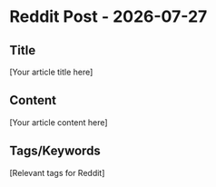 # Reddit Post - 2026-07-27

## Title
[Your article title here]

## Content
[Your article content here]

## Tags/Keywords
[Relevant tags for Reddit]
